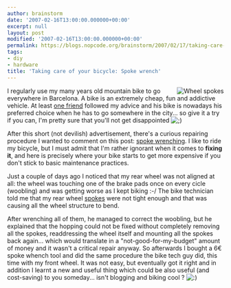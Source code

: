 ```yaml
---
author: brainstorm
date: '2007-02-16T13:00:00.000000+00:00'
excerpt: null
layout: post
modified: '2007-02-16T13:00:00.000000+00:00'
permalink: https://blogs.nopcode.org/brainstorm/2007/02/17/taking-care-of-your-bicycle-spoke-wrench/
tags:
- diy
- hardware
title: 'Taking care of your bicycle: Spoke wrench'
---
```


<img id="image67" src="http://blogs.nopcode.org/brainstorm/wp-content/uploads/2007/02/wheel_spokes.thumbnail.jpg" alt="Wheel spokes" align="right" />

I regularly use my many years old mountain bike to go everywhere in Barcelona. A bike is an extremely cheap, fun and addictive vehicle. At least [one friend][1] followed my advice and his bike is nowadays his preferred choice when he has to go somewhere in the city... so give it a try if you can, I'm pretty sure that you'll not get disappointed <img src="http://blogs.nopcode.org/brainstorm/wp-includes/images/smilies/icon_wink.gif" alt=";)" class="wp-smiley" /> 

After this short (not devilish) advertisement, there's a curious repairing procedure I wanted to comment on this post: [spoke wrenching][2]. I like to ride my bicycle, but I must admit that I'm rather ignorant when it comes to **fixing it**, and here is precisely where your bike starts to get more expensive if you don't stick to basic maintenance practices. 

Just a couple of days ago I noticed that my rear wheel was not aligned at all: the wheel was touching one of the brake pads once on every cicle (woobling) and was getting worse as I kept biking :-/ The bike technician told me that my rear wheel [spokes][3] were not tight enough and that was causing all the wheel structure to bend.

After wrenching all of them, he managed to correct the woobling, but he explained that the hopping could not be fixed without completely removing all the spokes, readdressing the wheel itself and mounting all the spokes back again... which would translate in a "not-good-for-my-budget" amount of money and it wasn't a critical repair anyway. So afterwards I bought a 6€ spoke whench tool and did the same procedure the bike tech guy did, this time with my front wheel. It was not easy, but eventually got it right and in addition I learnt a new and useful thing which could be also useful (and cost-saving) to you someday... isn't blogging and biking cool ? <img src="http://blogs.nopcode.org/brainstorm/wp-includes/images/smilies/icon_smile.gif" alt=":)" class="wp-smiley" />

 [1]: http://julipedia.blogspot.com/index.html
 [2]: http://en.wikipedia.org/wiki/Spoke_wrench
 [3]: http://en.wikipedia.org/wiki/Spoke